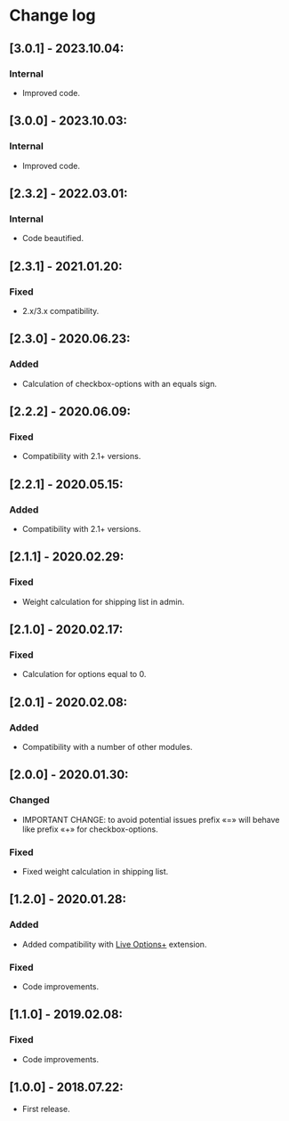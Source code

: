 # Change log

## [3.0.1] - 2023.10.04:
### Internal
- Improved code.

## [3.0.0] - 2023.10.03:
### Internal
- Improved code.

## [2.3.2] - 2022.03.01:
### Internal
- Code beautified.

## [2.3.1] - 2021.01.20:
### Fixed
- 2.x/3.x compatibility.

## [2.3.0] - 2020.06.23:
### Added
- Calculation of checkbox-options with an equals sign.

## [2.2.2] - 2020.06.09:
### Fixed
- Compatibility with 2.1+ versions.

## [2.2.1] - 2020.05.15:
### Added
- Compatibility with 2.1+ versions.

## [2.1.1] - 2020.02.29:
### Fixed
- Weight calculation for shipping list in admin.

## [2.1.0] - 2020.02.17:
### Fixed
- Calculation for options equal to 0.

## [2.0.1] - 2020.02.08:
### Added
- Compatibility with a number of other modules.

## [2.0.0] - 2020.01.30:
### Changed
- IMPORTANT CHANGE: to avoid potential issues prefix «=» will behave like prefix «+» for checkbox-options.
### Fixed
- Fixed weight calculation in shipping list.

## [1.2.0] - 2020.01.28:
### Added
- Added compatibility with [Live Options+](https://www.opencart.com/index.php?route=marketplace/extension/info&extension_id=36005) extension.
### Fixed
- Code improvements.

## [1.1.0] - 2019.02.08:
### Fixed
- Code improvements.

## [1.0.0] - 2018.07.22:
- First release.
